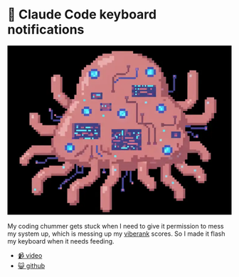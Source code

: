 # 🤖 Claude Code keyboard notifications

[![shoggoth](claude.webp)](https://www.youtube.com/watch?v=s8961RLoQtw)

My coding chummer gets stuck when I need to give it permission to mess my system
up, which is messing up my [viberank](https://www.viberank.app/profile/bitplane)
scores. So I made it flash my keyboard when it needs feeding.

* [📹 video](https://www.youtube.com/watch?v=s8961RLoQtw)
* [😺 github](https://github.com/bitplane/hyprland-config/blob/master/scripts/keyboard-flash)
